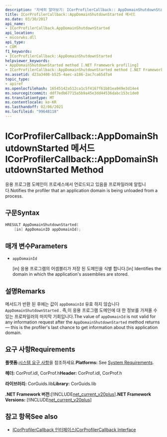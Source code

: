 ```yaml
---
description: '자세히 알아보기: ICorProfilerCallback:: AppDomainShutdownStarted 메서드'
title: ICorProfilerCallback::AppDomainShutdownStarted 메서드
ms.date: 03/30/2017
api_name:
- ICorProfilerCallback.AppDomainShutdownStarted
api_location:
- mscorwks.dll
api_type:
- COM
f1_keywords:
- ICorProfilerCallback::AppDomainShutdownStarted
helpviewer_keywords:
- AppDomainShutdownStarted method [.NET Framework profiling]
- ICorProfilerCallback::AppDomainShutdownStarted method [.NET Framework profiling]
ms.assetid: d23a3408-b525-4aec-a186-2ac7ca65d7a4
topic_type:
- apiref
ms.openlocfilehash: 16545142a512ca1c5f4167f61b81ea949e3d14e4
ms.sourcegitcommit: ddf7edb67715a5b9a45e3dd44536dabc153c1de0
ms.translationtype: MT
ms.contentlocale: ko-KR
ms.lasthandoff: 02/06/2021
ms.locfileid: "99648118"
---
```

# <a name="icorprofilercallbackappdomainshutdownstarted-method"></a><span data-ttu-id="7766e-103">ICorProfilerCallback::AppDomainShutdownStarted 메서드</span><span class="sxs-lookup"><span data-stu-id="7766e-103">ICorProfilerCallback::AppDomainShutdownStarted Method</span></span>

<span data-ttu-id="7766e-104">응용 프로그램 도메인이 프로세스에서 언로드되고 있음을 프로파일러에 알립니다.</span><span class="sxs-lookup"><span data-stu-id="7766e-104">Notifies the profiler that an application domain is being unloaded from a process.</span></span>  
  
## <a name="syntax"></a><span data-ttu-id="7766e-105">구문</span><span class="sxs-lookup"><span data-stu-id="7766e-105">Syntax</span></span>  
  
```cpp  
HRESULT AppDomainShutdownStarted(  
    [in] AppDomainID appDomainId);  
```  
  
## <a name="parameters"></a><span data-ttu-id="7766e-106">매개 변수</span><span class="sxs-lookup"><span data-stu-id="7766e-106">Parameters</span></span>

- `appDomainId`

  <span data-ttu-id="7766e-107">\[in] 응용 프로그램의 어셈블리가 저장 된 도메인을 식별 합니다.</span><span class="sxs-lookup"><span data-stu-id="7766e-107">\[in] Identifies the domain in which the application's assemblies are stored.</span></span>

## <a name="remarks"></a><span data-ttu-id="7766e-108">설명</span><span class="sxs-lookup"><span data-stu-id="7766e-108">Remarks</span></span>  

 <span data-ttu-id="7766e-109">메서드가 반환 된 후에는 값이 `appDomainId` 유효 하지 않습니다 `AppDomainShutdownStarted` . 즉,이 응용 프로그램 도메인에 대 한 정보를 가져올 수 있는 프로파일러의 마지막 기회입니다.</span><span class="sxs-lookup"><span data-stu-id="7766e-109">The value of `appDomainId` is not valid for any information request after the `AppDomainShutdownStarted` method returns — this is the profiler's last chance to get information about this application domain.</span></span>  
  
## <a name="requirements"></a><span data-ttu-id="7766e-110">요구 사항</span><span class="sxs-lookup"><span data-stu-id="7766e-110">Requirements</span></span>  

 <span data-ttu-id="7766e-111">**플랫폼:**[시스템 요구 사항](../../get-started/system-requirements.md)을 참조하세요.</span><span class="sxs-lookup"><span data-stu-id="7766e-111">**Platforms:** See [System Requirements](../../get-started/system-requirements.md).</span></span>  
  
 <span data-ttu-id="7766e-112">**헤더:** CorProf.idl, CorProf.h</span><span class="sxs-lookup"><span data-stu-id="7766e-112">**Header:** CorProf.idl, CorProf.h</span></span>  
  
 <span data-ttu-id="7766e-113">**라이브러리:** CorGuids.lib</span><span class="sxs-lookup"><span data-stu-id="7766e-113">**Library:** CorGuids.lib</span></span>  
  
 <span data-ttu-id="7766e-114">**.NET Framework 버전:**[!INCLUDE[net_current_v20plus](../../../../includes/net-current-v20plus-md.md)]</span><span class="sxs-lookup"><span data-stu-id="7766e-114">**.NET Framework Versions:** [!INCLUDE[net_current_v20plus](../../../../includes/net-current-v20plus-md.md)]</span></span>  
  
## <a name="see-also"></a><span data-ttu-id="7766e-115">참고 항목</span><span class="sxs-lookup"><span data-stu-id="7766e-115">See also</span></span>

- [<span data-ttu-id="7766e-116">ICorProfilerCallback 인터페이스</span><span class="sxs-lookup"><span data-stu-id="7766e-116">ICorProfilerCallback Interface</span></span>](icorprofilercallback-interface.md)
